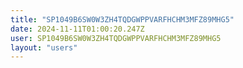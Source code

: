 ```yaml
---
title: "SP1049B6SW0W3ZH4TQDGWPPVARFHCHM3MFZ89MHG5"
date: 2024-11-11T01:00:20.247Z
user: SP1049B6SW0W3ZH4TQDGWPPVARFHCHM3MFZ89MHG5
layout: "users"
---
```

    